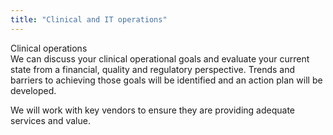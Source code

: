 ```yaml
---
title: "Clinical and IT operations"
---
```


<p>Clinical operations<br />We can discuss your clinical operational goals and evaluate your current state from a financial, quality and regulatory perspective. Trends and barriers to achieving those goals will be identified and an action plan will be developed.</p>

<p>We will work with key vendors to ensure they are providing adequate services and value.</p>
